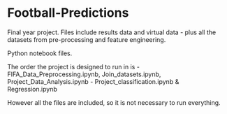 # Football-Predictions

Final year project. Files include results data and virtual data - plus all the datasets from pre-processing and feature engineering.

Python notebook files. 

The order the project is designed to run in is - FIFA_Data_Preprocessing.ipynb, Join_datasets.ipynb, Project_Data_Analysis.ipynb - 
Project_classification.ipynb & Regression.ipynb

However all the files are included, so it is not necessary to run everything.
